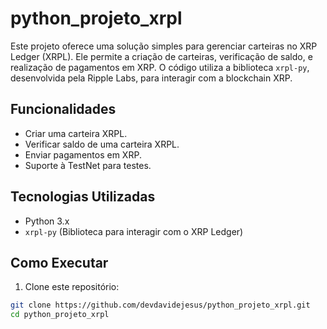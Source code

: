 # python_projeto_xrpl

Este projeto oferece uma solução simples para gerenciar carteiras no XRP Ledger (XRPL). Ele permite a criação de carteiras, verificação de saldo, e realização de pagamentos em XRP. O código utiliza a biblioteca `xrpl-py`, desenvolvida pela Ripple Labs, para interagir com a blockchain XRP.

## Funcionalidades

- Criar uma carteira XRPL.
- Verificar saldo de uma carteira XRPL.
- Enviar pagamentos em XRP.
- Suporte à TestNet para testes.

## Tecnologias Utilizadas

- Python 3.x
- `xrpl-py` (Biblioteca para interagir com o XRP Ledger)

## Como Executar

1. Clone este repositório:

```bash
git clone https://github.com/devdavidejesus/python_projeto_xrpl.git
cd python_projeto_xrpl
